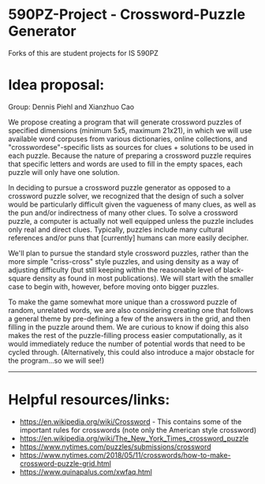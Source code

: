 # 590PZ-Project - Crossword-Puzzle Generator
Forks of this are student projects for IS 590PZ

# Idea proposal:
Group: Dennis Piehl and Xianzhuo Cao

We propose creating a program that will generate crossword puzzles of specified dimensions (minimum 5x5, maximum 21x21), in which we will use available word corpuses from various dictionaries, online collections, and "crosswordese"-specific lists as sources for clues + solutions to be used in each puzzle. Because the nature of preparing a crossword puzzle requires that specific letters and words are used to fill in the empty spaces, each puzzle will only have one solution.

In deciding to pursue a crossword puzzle generator as opposed to a crossword puzzle solver, we recognized that the design of such a solver would be particularly difficult given the vagueness of many clues, as well as the pun and/or indirectness of many other clues. To solve a crossword puzzle, a computer is actually not well equipped unless the puzzle includes only real and direct clues. Typically, puzzles include many cultural references and/or puns that [currently] humans can more easily decipher.

We'll plan to pursue the standard style crossword puzzles, rather than the more simple "criss-cross" style puzzles, and using density as a way of adjusting difficulty (but still keeping within the reasonable level of black-square density as found in most publications). We will start with the smaller case to begin with, however, before moving onto bigger puzzles.

To make the game somewhat more unique than a crossword puzzle of random, unrelated words, we are also considering creating one that follows a general theme by pre-defining a few of the answers in the grid, and then filling in the puzzle around them. We are curious to know if doing this also makes the rest of the puzzle-filling process easier computationally, as it would immediately reduce the number of potential words that need to be cycled through. (Alternatively, this could also introduce a major obstacle for the program...so we will see!)
_____________________________

# Helpful resources/links:
 - https://en.wikipedia.org/wiki/Crossword - This contains some of the important rules for crosswords (note only the American style crossword)
 - https://en.wikipedia.org/wiki/The_New_York_Times_crossword_puzzle
 - https://www.nytimes.com/puzzles/submissions/crossword
 - https://www.nytimes.com/2018/05/11/crosswords/how-to-make-crossword-puzzle-grid.html
 - https://www.quinapalus.com/xwfaq.html
